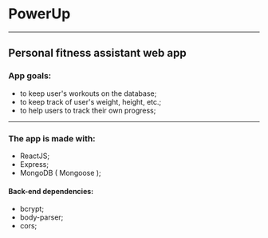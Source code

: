 # PowerUp
***

## Personal fitness assistant web app

### App goals:
 - to keep user's workouts on the database;
 - to keep track of user's weight, height, etc.;
 - to help users to track their own progress;
 
---
### The app is made with:
 - ReactJS;
 - Express;
 - MongoDB ( Mongoose );
 
#### Back-end dependencies:
 - bcrypt;
 - body-parser;
 - cors;